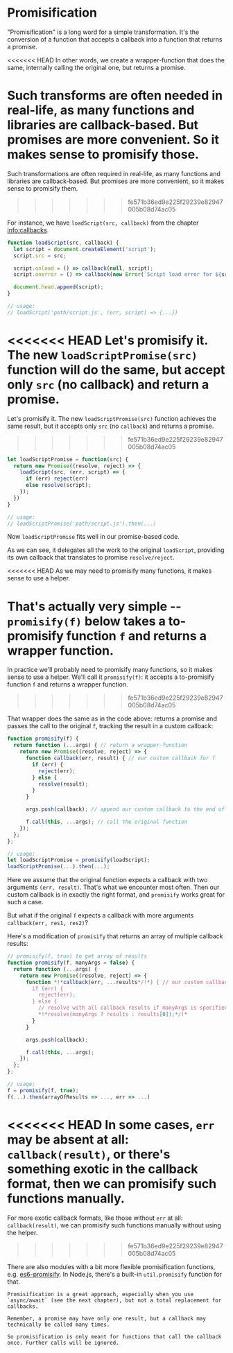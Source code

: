 # Promisification

"Promisification" is a long word for a simple transformation. It's the conversion of a function that accepts a callback into a function that returns a promise.

<<<<<<< HEAD
In other words, we create a wrapper-function that does the same, internally calling the original one, but returns a promise.

Such transforms are often needed in real-life, as many functions and libraries are callback-based. But promises are more convenient. So it makes sense to promisify those.
=======
Such transformations are often required in real-life, as many functions and libraries are callback-based. But promises are more convenient, so it makes sense to promisify them.
>>>>>>> fe571b36ed9e225f29239e82947005b08d74ac05

For instance, we have `loadScript(src, callback)` from the chapter <info:callbacks>.

```js run
function loadScript(src, callback) {
  let script = document.createElement('script');
  script.src = src;

  script.onload = () => callback(null, script);
  script.onerror = () => callback(new Error(`Script load error for ${src}`));

  document.head.append(script);
}

// usage:
// loadScript('path/script.js', (err, script) => {...})
```

<<<<<<< HEAD
Let's promisify it. The new `loadScriptPromise(src)` function will do the same, but accept only `src` (no callback) and return a promise.
=======
Let's promisify it. The new `loadScriptPromise(src)` function achieves the same result, but it accepts only `src` (no `callback`) and returns a promise.
>>>>>>> fe571b36ed9e225f29239e82947005b08d74ac05

```js
let loadScriptPromise = function(src) {
  return new Promise((resolve, reject) => {
    loadScript(src, (err, script) => {
      if (err) reject(err)
      else resolve(script);
    });
  })
}

// usage:
// loadScriptPromise('path/script.js').then(...)
```

Now `loadScriptPromise` fits well in our promise-based code.

As we can see, it delegates all the work to the original `loadScript`, providing its own callback that translates to promise `resolve/reject`.

<<<<<<< HEAD
As we may need to promisify many functions, it makes sense to use a helper.

That's actually very simple -- `promisify(f)` below takes a to-promisify function `f` and returns a wrapper function.
=======
In practice we'll probably need to promisify many functions, so it makes sense to use a helper. We'll call it `promisify(f)`: it accepts a to-promisify function `f` and returns a wrapper function.
>>>>>>> fe571b36ed9e225f29239e82947005b08d74ac05

That wrapper does the same as in the code above: returns a promise and passes the call to the original `f`, tracking the result in a custom callback:

```js
function promisify(f) {
  return function (...args) { // return a wrapper-function
    return new Promise((resolve, reject) => {
      function callback(err, result) { // our custom callback for f
        if (err) {
          reject(err);
        } else {
          resolve(result);
        }
      }

      args.push(callback); // append our custom callback to the end of arguments

      f.call(this, ...args); // call the original function
    });
  };
};

// usage:
let loadScriptPromise = promisify(loadScript);
loadScriptPromise(...).then(...);
```

Here we assume that the original function expects a callback with two arguments `(err, result)`. That's what we encounter most often. Then our custom callback is in exactly the right format, and `promisify` works great for such a case.

But what if the original `f` expects a callback with more arguments `callback(err, res1, res2)`?

Here's a modification of `promisify` that returns an array of multiple callback results:

```js
// promisify(f, true) to get array of results
function promisify(f, manyArgs = false) {
  return function (...args) {
    return new Promise((resolve, reject) => {
      function *!*callback(err, ...results*/!*) { // our custom callback for f
        if (err) {
          reject(err);
        } else {
          // resolve with all callback results if manyArgs is specified
          *!*resolve(manyArgs ? results : results[0]);*/!*
        }
      }

      args.push(callback);

      f.call(this, ...args);
    });
  };
};

// usage:
f = promisify(f, true);
f(...).then(arrayOfResults => ..., err => ...)
```

<<<<<<< HEAD
In some cases, `err` may be absent at all: `callback(result)`, or there's something exotic in the callback format, then we can promisify such functions manually.
=======
For more exotic callback formats, like those without `err` at all: `callback(result)`, we can promisify such functions manually without using the helper.
>>>>>>> fe571b36ed9e225f29239e82947005b08d74ac05

There are also modules with a bit more flexible promisification functions, e.g. [es6-promisify](https://github.com/digitaldesignlabs/es6-promisify). In Node.js, there's a built-in `util.promisify` function for that.

```smart
Promisification is a great approach, especially when you use `async/await` (see the next chapter), but not a total replacement for callbacks.

Remember, a promise may have only one result, but a callback may technically be called many times.

So promisification is only meant for functions that call the callback once. Further calls will be ignored.
```
